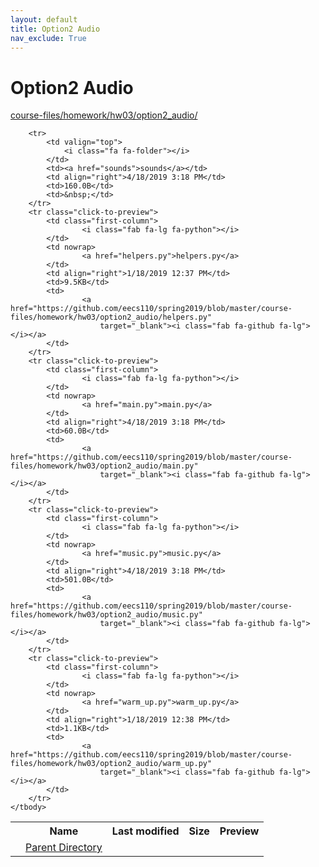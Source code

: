 ```yaml
---
layout: default
title: Option2 Audio
nav_exclude: True
---
```


# Option2 Audio

[course-files/homework/hw03/option2_audio/](.)

<table class="tbl-files">
    <tbody>
        <tr>
            <th valign="top"></th>
            <th>Name</th>
            <th>Last modified</th>
            <th>Size</th>
            <th>Preview</th>
        </tr>
        <tr>
            <td valign="top">
                <i class="fa fa-folder-open"></i>
            </td>
            <td><a href="../">Parent Directory</a></td>
            <td>&nbsp;</td>
            <td>&nbsp;</td>
            <td>&nbsp;</td>
        </tr>

        <tr>
            <td valign="top">
                <i class="fa fa-folder"></i>
            </td>
            <td><a href="sounds">sounds</a></td>
            <td align="right">4/18/2019 3:18 PM</td>
            <td>160.0B</td>
            <td>&nbsp;</td>
        </tr>
        <tr class="click-to-preview">
            <td class="first-column">
                    <i class="fab fa-lg fa-python"></i>
            </td>
            <td nowrap>
                    <a href="helpers.py">helpers.py</a>
            </td>
            <td align="right">1/18/2019 12:37 PM</td>
            <td>9.5KB</td>
            <td>
                    <a href="https://github.com/eecs110/spring2019/blob/master/course-files/homework/hw03/option2_audio/helpers.py"
                        target="_blank"><i class="fab fa-github fa-lg"></i></a>
            </td>
        </tr>
        <tr class="click-to-preview">
            <td class="first-column">
                    <i class="fab fa-lg fa-python"></i>
            </td>
            <td nowrap>
                    <a href="main.py">main.py</a>
            </td>
            <td align="right">4/18/2019 3:18 PM</td>
            <td>60.0B</td>
            <td>
                    <a href="https://github.com/eecs110/spring2019/blob/master/course-files/homework/hw03/option2_audio/main.py"
                        target="_blank"><i class="fab fa-github fa-lg"></i></a>
            </td>
        </tr>
        <tr class="click-to-preview">
            <td class="first-column">
                    <i class="fab fa-lg fa-python"></i>
            </td>
            <td nowrap>
                    <a href="music.py">music.py</a>
            </td>
            <td align="right">4/18/2019 3:18 PM</td>
            <td>501.0B</td>
            <td>
                    <a href="https://github.com/eecs110/spring2019/blob/master/course-files/homework/hw03/option2_audio/music.py"
                        target="_blank"><i class="fab fa-github fa-lg"></i></a>
            </td>
        </tr>
        <tr class="click-to-preview">
            <td class="first-column">
                    <i class="fab fa-lg fa-python"></i>
            </td>
            <td nowrap>
                    <a href="warm_up.py">warm_up.py</a>
            </td>
            <td align="right">1/18/2019 12:38 PM</td>
            <td>1.1KB</td>
            <td>
                    <a href="https://github.com/eecs110/spring2019/blob/master/course-files/homework/hw03/option2_audio/warm_up.py"
                        target="_blank"><i class="fab fa-github fa-lg"></i></a>
            </td>
        </tr>
    </tbody>
</table>

